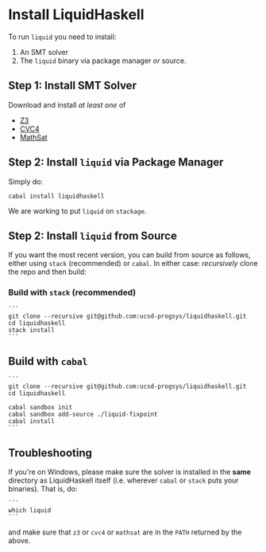 # Install LiquidHaskell

To run `liquid` you need to install:

1. An SMT solver
2. The `liquid` binary via package manager *or* source.


## Step 1: Install SMT Solver

Download and install *at least one* of

+ [Z3](https://github.com/Z3Prover/z3)
+ [CVC4](http://cvc4.cs.nyu.edu/)
+ [MathSat](http://mathsat.fbk.eu/download.html)


## Step 2: Install `liquid` via Package Manager

Simply do:

   ```
   cabal install liquidhaskell
   ```

We are working to put `liquid` on `stackage`.

## Step 2: Install `liquid` from Source

If you want the most recent version, you can build from source as follows,
either using `stack` (recommended) or `cabal`. In either case: *recursively*
clone the repo and then build:

### Build with `stack` (recommended)

    ```
    git clone --recursive git@github.com:ucsd-progsys/liquidhaskell.git
    cd liquidhaskell
    stack install
    ```

## Build with `cabal`

    ```
    git clone --recursive git@github.com:ucsd-progsys/liquidhaskell.git
    cd liquidhaskell

    cabal sandbox init
    cabal sandbox add-source ./liquid-fixpoint
    cabal install
    ```

## Troubleshooting

If you're on Windows, please make sure the solver is installed
in the **same** directory as LiquidHaskell itself (i.e. wherever
`cabal` or `stack` puts your binaries). That is, do:

    ```
    which liquid
    ```

and make sure that `z3` or `cvc4` or `mathsat` are in the `PATH`
returned by the above.
